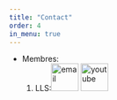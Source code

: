 ```yaml
---
title: "Contact"
order: 4
in_menu: true
---
```

- Membres:
    1) LLS:[<img src="{% link images/email-file-text-svgrepo-com.svg %}" alt="email" width="50" height="50">](mailto:lesaouterluderick@gmail.com) [<img src="{% link images/youtube-icon.svg %}" alt="youtube" width="50" height="50">](https://youtube.com/@lls3754?si=JVCIHCM4MFISzL4h) 